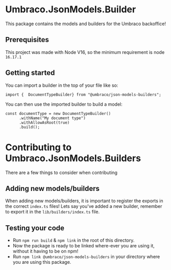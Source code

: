 # Umbraco.JsonModels.Builder
This package contains the models and builders for the Umbraco backoffice!

## Prerequisites
This project was made with Node V16, so the minimum requirement is node `16.17.1`

## Getting started
You can import a builder in the top of your file like so:

```
import {  DocumentTypeBuilder} from "@umbraco/json-models-builders";
```

You can then use the imported builder to build a model:

```
const documentType = new DocumentTypeBuilder()
      .withName("My document type")
      .withAllowAsRoot(true)
      .build();
```

# Contributing to Umbraco.JsonModels.Builders
There are a few things to consider when contributing

## Adding new models/builders
When adding new models/builders, it is important to register the exports in the correct `index.ts` files!
Lets say you've added a new builder, remember to export it in the `lib/builders/index.ts` file.

## Testing your code
- Run `npm run build` & `npm link` in the root of this directory.
- Now the package is ready to be linked where-ever you are using it, without it having to be on npm!
- Run `npm link @umbraco/json-models-builders` in your directory where you are using this package.
